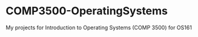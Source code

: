 # COMP3500-OperatingSystems
My projects for Introduction to Operating Systems (COMP 3500) for OS161
